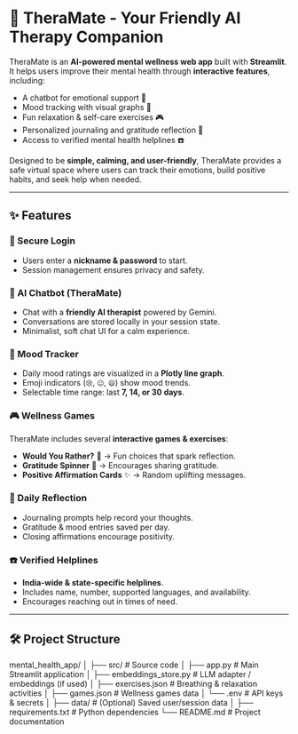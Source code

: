 # 🌱 TheraMate - Your Friendly AI Therapy Companion

TheraMate is an **AI-powered mental wellness web app** built with **Streamlit**.  
It helps users improve their mental health through **interactive features**, including:  
- A chatbot for emotional support 🤖  
- Mood tracking with visual graphs 🌈  
- Fun relaxation & self-care exercises 🎮  
- Personalized journaling and gratitude reflection 📓  
- Access to verified mental health helplines ☎️  

Designed to be **simple, calming, and user-friendly**, TheraMate provides a safe virtual space where users can track their emotions, build positive habits, and seek help when needed.  

---

## ✨ Features

### 🔐 Secure Login
- Users enter a **nickname & password** to start.  
- Session management ensures privacy and safety.  

### 💬 AI Chatbot (TheraMate)
- Chat with a **friendly AI therapist** powered by Gemini.  
- Conversations are stored locally in your session state.  
- Minimalist, soft chat UI for a calm experience.  

### 🌈 Mood Tracker
- Daily mood ratings are visualized in a **Plotly line graph**.  
- Emoji indicators (`😢`, `😐`, `😄`) show mood trends.  
- Selectable time range: last **7, 14, or 30 days**.  

### 🎮 Wellness Games
TheraMate includes several **interactive games & exercises**:
- **Would You Rather?** 🤔 → Fun choices that spark reflection.  
- **Gratitude Spinner** 🌸 → Encourages sharing gratitude. 
- **Positive Affirmation Cards** ✨ → Random uplifting messages.  

### 📝 Daily Reflection
- Journaling prompts help record your thoughts.  
- Gratitude & mood entries saved per day.  
- Closing affirmations encourage positivity.  

### ☎️ Verified Helplines
- **India-wide & state-specific helplines**.  
- Includes name, number, supported languages, and availability.  
- Encourages reaching out in times of need.  

---

## 🛠️ Project Structure

mental_health_app/
│
├── src/ # Source code
│ ├── app.py # Main Streamlit application
│ ├── embeddings_store.py # LLM adapter / embeddings (if used)
│ ├── exercises.json # Breathing & relaxation activities
│ ├── games.json # Wellness games data
│ └── .env # API keys & secrets
│
├── data/ # (Optional) Saved user/session data
│
├── requirements.txt # Python dependencies
└── README.md # Project documentation
